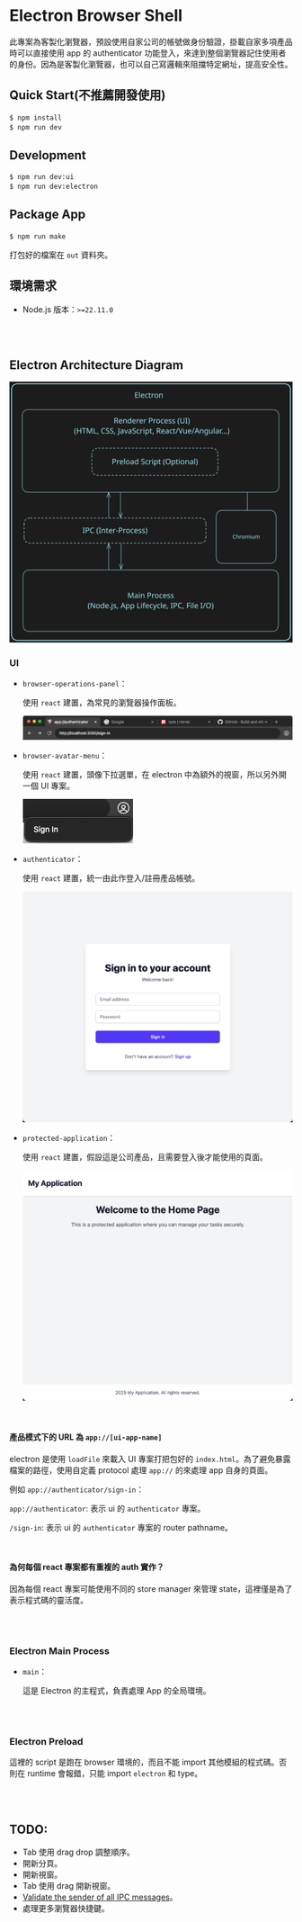 # Electron Browser Shell

此專案為客製化瀏覽器，預設使用自家公司的帳號做身份驗證，掛載自家多項產品時可以直接使用 app 的 authenticator 功能登入，來達到整個瀏覽器記住使用者的身份。因為是客製化瀏覽器，也可以自己寫邏輯來阻擋特定網址，提高安全性。

## Quick Start(不推薦開發使用)

```bash
$ npm install
$ npm run dev
```

## Development

```bash
$ npm run dev:ui
$ npm run dev:electron
```

## Package App

```bash
$ npm run make
```

打包好的檔案在 `out` 資料夾。

## 環境需求

- Node.js 版本：`>=22.11.0`

<br/><br/>

## Electron Architecture Diagram

![Electron Architecture Diagram](docs/images/architecture-diagram.svg)


### UI

- `browser-operations-panel`：
  
  使用 `react` 建置，為常見的瀏覽器操作面板。

  ![browser-operations-panel](docs/images/browser-operations-panel.png)

- `browser-avatar-menu`：

   使用 `react` 建置，頭像下拉選單，在 electron 中為額外的視窗，所以另外開一個 UI 專案。

  ![browser-avatar-menu](docs/images/browser-avatar-menu.png)

- `authenticator`：

  使用 `react` 建置，統一由此作登入/註冊產品帳號。

  ![authenticator](docs/images/authenticator-sign-in.png)

- `protected-application`：
   
   使用 `react` 建置，假設這是公司產品，且需要登入後才能使用的頁面。

  ![protected-application](docs/images/protected-application-home.png)

<br/>

#### 產品模式下的 URL 為 `app://[ui-app-name]`

electron 是使用 `loadFile` 來載入 UI 專案打把包好的 `index.html`。為了避免暴露檔案的路徑，使用自定義 protocol 處理 `app://` 的來處理 app 自身的頁面。

例如 `app://authenticator/sign-in`：

`app://authenticator`: 表示 ui 的 `authenticator` 專案。

`/sign-in`: 表示 ui 的 `authenticator` 專案的 router pathname。

<br/>

#### 為何每個 react 專案都有重複的 auth 實作？

因為每個 react 專案可能使用不同的 store manager 來管理 state，這裡僅是為了表示程式碼的靈活度。

<br/><br/>

### Electron Main Process

- `main`：
  
  這是 Electron 的主程式，負責處理 App 的全局環境。

<br/><br/>

### Electron Preload

這裡的 script 是跑在 browser 環境的，而且不能 import 其他模組的程式碼。否則在 runtime 會報錯，只能 import `electron` 和 type。

<br/><br/>

## TODO:

- Tab 使用 drag drop 調整順序。
- 開新分頁。
- 開新視窗。
- Tab 使用 drag 開新視窗。
- [Validate the sender of all IPC messages](https://www.electronjs.org/docs/latest/tutorial/security#17-validate-the-sender-of-all-ipc-messages)。
- 處理更多瀏覽器快捷鍵。
